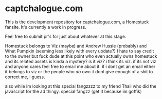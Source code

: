 # captchalogue.com
This is the development repository for captchalogue.com, a Homestuck fansite. It's currently a work in progress.

Feel free to submit pr's for just about whatever at this stage.  

Homestuck belongs to Viz (maybe) and Andrew Hussie (probably) and What Pumpkin (seeming less likely with every update?) I hate to say credit to the owner but fuck dude at this point who even actually owns homestuck and its related assets is kinda a mystery? is it viz? i think its viz. if its not viz and anyone cares feel free to email me about it. if i dont get an email either it belongs to viz or the people who *do* own it dont give enough of a shit to correct me, i guess.

also while im looking at this special fangzzzz to my friend Thali who did the javascript for the ad thingy. special fangzz (get it because im goffik) 
